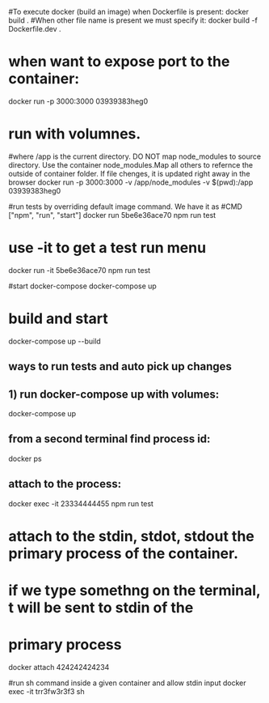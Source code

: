 #To execute docker (build an image) when Dockerfile is present:
docker build .
#When other file name is present we must specify it:
docker build -f Dockerfile.dev .
# when want to expose port to the container:
docker run -p 3000:3000 03939383heg0
# run with volumnes. 
#where /app is the current directory. DO NOT map node_modules to source directory. Use the container node_modules.Map all others to refernce the outside of container folder. If file chenges, it is updated right away in the browser
docker run -p 3000:3000 -v /app/node_modules -v $(pwd):/app 03939383heg0

#run tests by overriding default image command. We have it as 
#CMD ["npm", "run", "start"]
 docker run 5be6e36ace70 npm run test

# use -it to get a test run menu
docker run -it 5be6e36ace70 npm run test

#start docker-compose
docker-compose up
# build and start
docker-compose up --build


## ways to run tests and auto pick up changes
## 1) run docker-compose up with volumes:
docker-compose up
## from a second terminal find process id:
docker ps
## attach to the process:
docker exec -it 23334444455 npm run test

# attach to the stdin, stdot, stdout the primary process of the container.
# if we type somethng on the terminal, t will be sent to stdin of the 
# primary process
docker attach 424242424234

#run sh command inside a given container and allow stdin input
docker exec -it trr3fw3r3f3 sh